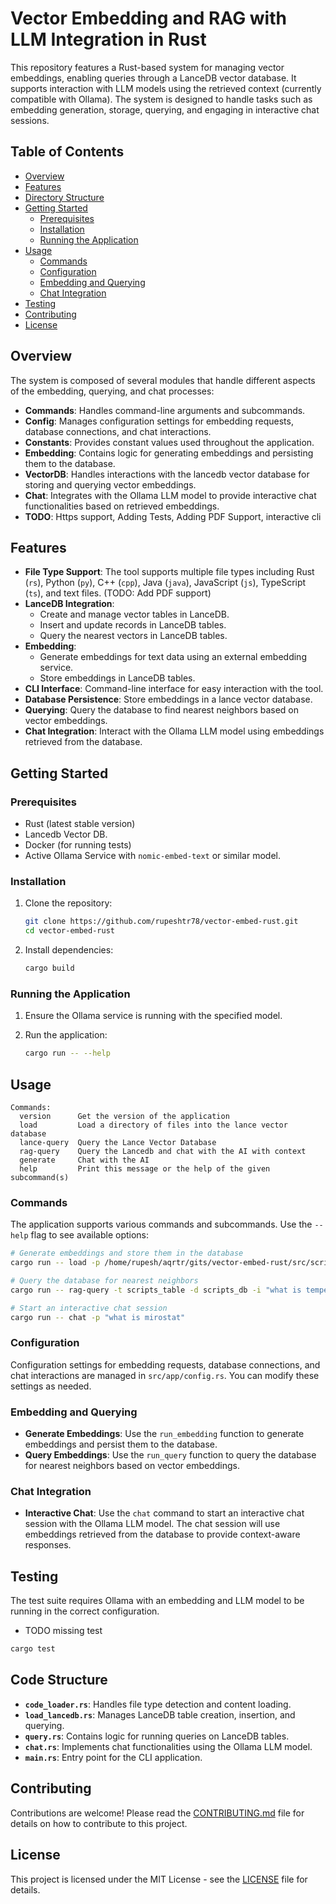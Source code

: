 # Vector Embedding and RAG with LLM Integration in Rust

This repository features a Rust-based system for managing vector embeddings, enabling queries through a LanceDB vector database. It supports interaction with LLM models using the retrieved context (currently compatible with Ollama). The system is designed to handle tasks such as embedding generation, storage, querying, and engaging in interactive chat sessions.

## Table of Contents

- [Overview](#overview)
- [Features](#features)
- [Directory Structure](#directory-structure)
- [Getting Started](#getting-started)
    - [Prerequisites](#prerequisites)
    - [Installation](#installation)
    - [Running the Application](#running-the-application)
- [Usage](#usage)
    - [Commands](#commands)
    - [Configuration](#configuration)
    - [Embedding and Querying](#embedding-and-querying)
    - [Chat Integration](#chat-integration)
- [Testing](#testing)
- [Contributing](#contributing)
- [License](#license)

## Overview

The system is composed of several modules that handle different aspects of the embedding, querying, and chat processes:

- **Commands**: Handles command-line arguments and subcommands.
- **Config**: Manages configuration settings for embedding requests, database connections, and chat interactions.
- **Constants**: Provides constant values used throughout the application.
- **Embedding**: Contains logic for generating embeddings and persisting them to the database.
- **VectorDB**: Handles interactions with the lancedb vector database for storing and querying vector embeddings.
- **Chat**: Integrates with the Ollama LLM model to provide interactive chat functionalities based on retrieved embeddings.
- **TODO**: Https support, Adding Tests, Adding PDF Support, interactive cli 
## Features

- **File Type Support**: The tool supports multiple file types including Rust (`rs`), Python (`py`), C++ (`cpp`), Java (`java`), JavaScript (`js`), TypeScript (`ts`), and text files. (TODO: Add PDF support)
- **LanceDB Integration**:
    - Create and manage vector tables in LanceDB.
    - Insert and update records in LanceDB tables.
    - Query the nearest vectors in LanceDB tables.
- **Embedding**:
    - Generate embeddings for text data using an external embedding service.
    - Store embeddings in LanceDB tables.
- **CLI Interface**: Command-line interface for easy interaction with the tool.
- **Database Persistence**: Store embeddings in a lance vector database.
- **Querying**: Query the database to find nearest neighbors based on vector embeddings.
- **Chat Integration**: Interact with the Ollama LLM model using embeddings retrieved from the database.

## Getting Started

### Prerequisites

- Rust (latest stable version)
- Lancedb Vector DB.
- Docker (for running tests)
- Active Ollama Service with `nomic-embed-text` or similar model.

### Installation

1. Clone the repository:

   ```sh
   git clone https://github.com/rupeshtr78/vector-embed-rust.git
   cd vector-embed-rust
   ```

2. Install dependencies:
   ```sh
   cargo build
   ```

### Running the Application

1. Ensure the Ollama service is running with the specified model.
2. Run the application:

   ```sh
   cargo run -- --help

   
   ```

## Usage

```
Commands:
  version      Get the version of the application
  load         Load a directory of files into the lance vector database
  lance-query  Query the Lance Vector Database
  rag-query    Query the Lancedb and chat with the AI with context
  generate     Chat with the AI
  help         Print this message or the help of the given subcommand(s)
```

### Commands

The application supports various commands and subcommands. Use the `--help` flag to see available options:

```sh
# Generate embeddings and store them in the database
cargo run -- load -p /home/rupesh/aqrtr/gits/vector-embed-rust/src/scripts

# Query the database for nearest neighbors
cargo run -- rag-query -t scripts_table -d scripts_db -i "what is temperature"

# Start an interactive chat session
cargo run -- chat -p "what is mirostat"
```

### Configuration

Configuration settings for embedding requests, database connections, and chat interactions are managed in `src/app/config.rs`. You can modify these settings as needed.

### Embedding and Querying

- **Generate Embeddings**: Use the `run_embedding` function to generate embeddings and persist them to the database.
- **Query Embeddings**: Use the `run_query` function to query the database for nearest neighbors based on vector embeddings.

### Chat Integration

- **Interactive Chat**: Use the `chat` command to start an interactive chat session with the Ollama LLM model. The chat session will use embeddings retrieved from the database to provide context-aware responses.

## Testing

The test suite requires Ollama with an embedding and LLM model to be running in the correct configuration.

* TODO missing test

```sh
cargo test
```

## Code Structure

- **`code_loader.rs`**: Handles file type detection and content loading.
- **`load_lancedb.rs`**: Manages LanceDB table creation, insertion, and querying.
- **`query.rs`**: Contains logic for running queries on LanceDB tables.
- **`chat.rs`**: Implements chat functionalities using the Ollama LLM model.
- **`main.rs`**: Entry point for the CLI application.

## Contributing

Contributions are welcome! Please read the [CONTRIBUTING.md](CONTRIBUTING.md) file for details on how to contribute to this project.

## License

This project is licensed under the MIT License - see the [LICENSE](LICENSE) file for details.
